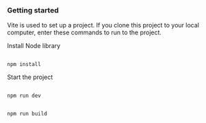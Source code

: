 ### Getting started

Vite is used to set up a project. If you clone this project to your local computer, enter these commands to run to the project.

Install Node library

```npm

npm install

```

Start the project

```npm

npm run dev

```

```npm

npm run build

```
